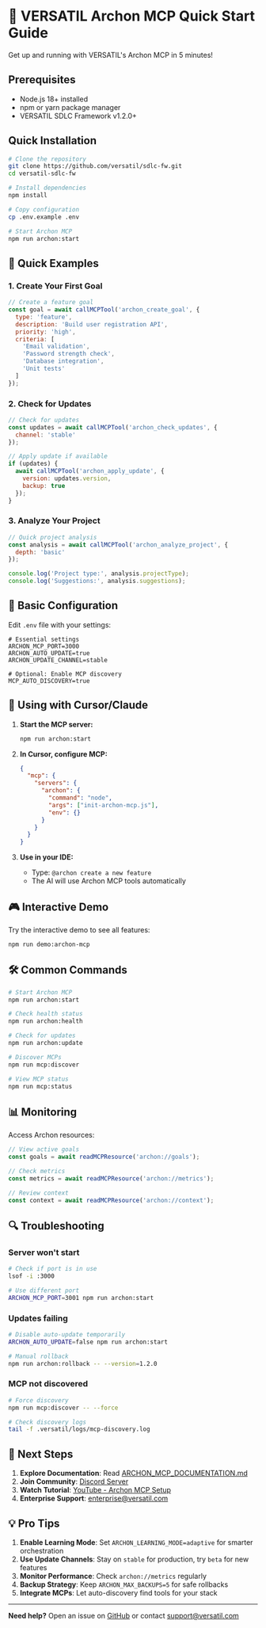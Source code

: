 # 🚀 VERSATIL Archon MCP Quick Start Guide

Get up and running with VERSATIL's Archon MCP in 5 minutes!

## Prerequisites

- Node.js 18+ installed
- npm or yarn package manager
- VERSATIL SDLC Framework v1.2.0+

## Quick Installation

```bash
# Clone the repository
git clone https://github.com/versatil/sdlc-fw.git
cd versatil-sdlc-fw

# Install dependencies
npm install

# Copy configuration
cp .env.example .env

# Start Archon MCP
npm run archon:start
```

## 🎯 Quick Examples

### 1. Create Your First Goal

```javascript
// Create a feature goal
const goal = await callMCPTool('archon_create_goal', {
  type: 'feature',
  description: 'Build user registration API',
  priority: 'high',
  criteria: [
    'Email validation',
    'Password strength check',
    'Database integration',
    'Unit tests'
  ]
});
```

### 2. Check for Updates

```javascript
// Check for updates
const updates = await callMCPTool('archon_check_updates', {
  channel: 'stable'
});

// Apply update if available
if (updates) {
  await callMCPTool('archon_apply_update', {
    version: updates.version,
    backup: true
  });
}
```

### 3. Analyze Your Project

```javascript
// Quick project analysis
const analysis = await callMCPTool('archon_analyze_project', {
  depth: 'basic'
});

console.log('Project type:', analysis.projectType);
console.log('Suggestions:', analysis.suggestions);
```

## 🔧 Basic Configuration

Edit `.env` file with your settings:

```env
# Essential settings
ARCHON_MCP_PORT=3000
ARCHON_AUTO_UPDATE=true
ARCHON_UPDATE_CHANNEL=stable

# Optional: Enable MCP discovery
MCP_AUTO_DISCOVERY=true
```

## 📡 Using with Cursor/Claude

1. **Start the MCP server:**
   ```bash
   npm run archon:start
   ```

2. **In Cursor, configure MCP:**
   ```json
   {
     "mcp": {
       "servers": {
         "archon": {
           "command": "node",
           "args": ["init-archon-mcp.js"],
           "env": {}
         }
       }
     }
   }
   ```

3. **Use in your IDE:**
   - Type: `@archon create a new feature`
   - The AI will use Archon MCP tools automatically

## 🎮 Interactive Demo

Try the interactive demo to see all features:

```bash
npm run demo:archon-mcp
```

## 🛠️ Common Commands

```bash
# Start Archon MCP
npm run archon:start

# Check health status
npm run archon:health

# Check for updates
npm run archon:update

# Discover MCPs
npm run mcp:discover

# View MCP status
npm run mcp:status
```

## 📊 Monitoring

Access Archon resources:

```javascript
// View active goals
const goals = await readMCPResource('archon://goals');

// Check metrics
const metrics = await readMCPResource('archon://metrics');

// Review context
const context = await readMCPResource('archon://context');
```

## 🔍 Troubleshooting

### Server won't start
```bash
# Check if port is in use
lsof -i :3000

# Use different port
ARCHON_MCP_PORT=3001 npm run archon:start
```

### Updates failing
```bash
# Disable auto-update temporarily
ARCHON_AUTO_UPDATE=false npm run archon:start

# Manual rollback
npm run archon:rollback -- --version=1.2.0
```

### MCP not discovered
```bash
# Force discovery
npm run mcp:discover -- --force

# Check discovery logs
tail -f .versatil/logs/mcp-discovery.log
```

## 🚀 Next Steps

1. **Explore Documentation**: Read [ARCHON_MCP_DOCUMENTATION.md](./ARCHON_MCP_DOCUMENTATION.md)
2. **Join Community**: [Discord Server](https://discord.gg/versatil)
3. **Watch Tutorial**: [YouTube - Archon MCP Setup](https://youtube.com/@versatil)
4. **Enterprise Support**: [enterprise@versatil.com](mailto:enterprise@versatil.com)

## 💡 Pro Tips

1. **Enable Learning Mode**: Set `ARCHON_LEARNING_MODE=adaptive` for smarter orchestration
2. **Use Update Channels**: Stay on `stable` for production, try `beta` for new features
3. **Monitor Performance**: Check `archon://metrics` regularly
4. **Backup Strategy**: Keep `ARCHON_MAX_BACKUPS=5` for safe rollbacks
5. **Integrate MCPs**: Let auto-discovery find tools for your stack

---

**Need help?** Open an issue on [GitHub](https://github.com/versatil/sdlc-fw) or contact support@versatil.com
